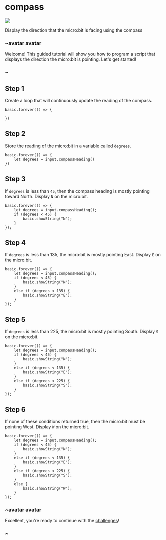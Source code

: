 # compass

![](/static/mb/projects/a5-compass.png)

Display the direction that the micro:bit is facing using the compass 

### ~avatar avatar

Welcome! This guided tutorial will show you how to program a script that displays the direction the micro:bit is pointing. Let's get started!

### ~


## Step 1

Create a loop that will continuously update the reading of the compass.


```blocks
basic.forever(() => {
    
})
```

## Step 2

Store the reading of the micro:bit in a variable called `degrees`.

```blocks
basic.forever(() => {
    let degrees = input.compassHeading()
})
```

## Step 3

If `degrees` is less than `45`, then the compass heading is mostly pointing toward North. Display `N` on the micro:bit.

```blocks
basic.forever(() => {
    let degrees = input.compassHeading();
    if (degrees < 45) {
        basic.showString("N");
    }
});
```

## Step 4

If `degrees` is less than 135, the micro:bit is mostly pointing East. Display `E` on the micro:bit.


```blocks
basic.forever(() => {
    let degrees = input.compassHeading();
    if (degrees < 45) {
        basic.showString("N");
    }
    else if (degrees < 135) {
        basic.showString("E");
    }
});
```

## Step 5

If `degrees` is less than 225, the micro:bit is mostly pointing South. Display `S` on the micro:bit.


```blocks
basic.forever(() => {
    let degrees = input.compassHeading();
    if (degrees < 45) {
        basic.showString("N");
    }
    else if (degrees < 135) {
        basic.showString("E");
    }
    else if (degrees < 225) {
        basic.showString("S");
    }
});
```

## Step 6

If none of these conditions returned true, then the micro:bit must be pointing West. Display `W` on the micro:bit.

```blocks
basic.forever(() => {
    let degrees = input.compassHeading();
    if (degrees < 45) {
        basic.showString("N");
    }
    else if (degrees < 135) {
        basic.showString("E");
    }
    else if (degrees < 225) {
        basic.showString("S");
    }
    else {
        basic.showString("W");
    }
});
```

### ~avatar avatar

Excellent, you're ready to continue with the [challenges](/lessons/compass/challenges)!

### ~

